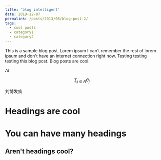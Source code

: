 ```yaml
---
title: 'blog intelligent'
date: 2019-12-07
permalink: /posts/2013/08/blog-post-2/
tags:
  - cool posts
  - category1
  - category2
---
```


This is a sample blog post. Lorem ipsum I can't remember the rest of lorem ipsum and don't have an internet connection right now. Testing testing testing this blog post. Blog posts are cool.

$\Delta t$

$$\sum_{j\in{N}}{\theta _j}$$



刘博发疯

Headings are cool
======

You can have many headings
======

Aren't headings cool?
------
